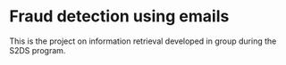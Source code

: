 Fraud detection using emails
====================

This is the project on information retrieval developed in group during the S2DS program.
